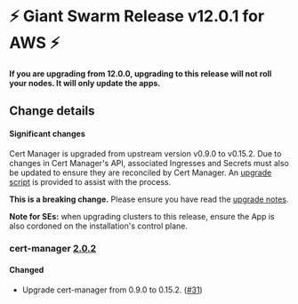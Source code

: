 # :zap: Giant Swarm Release v12.0.1 for AWS :zap:

**If you are upgrading from 12.0.0, upgrading to this release will not roll your nodes. It will only update the apps.**

## Change details

#### Significant changes

Cert Manager is upgraded from upstream version v0.9.0 to v0.15.2. Due to changes in Cert Manager's API,
associated Ingresses and Secrets must also be updated to ensure they are reconciled by Cert Manager. An
[upgrade script](https://github.com/giantswarm/cert-manager-app/blob/master/files/migrate-v090-to-v200.sh)
is provided to assist with the process.

**This is a breaking change.** Please ensure you have read the [upgrade notes](https://github.com/giantswarm/cert-manager-app#upgrading-from-v090-giant-swarm-app-v108-to-20x).

**Note for SEs:** when upgrading clusters to this release, ensure the App is also cordoned on the installation's
control plane.

### cert-manager [2.0.2](https://github.com/giantswarm/cert-manager-app/releases/tag/v2.0.2)

#### Changed

- Upgrade cert-manager from 0.9.0 to 0.15.2. ([#31](https://github.com/giantswarm/cert-manager-app/pull/31))
